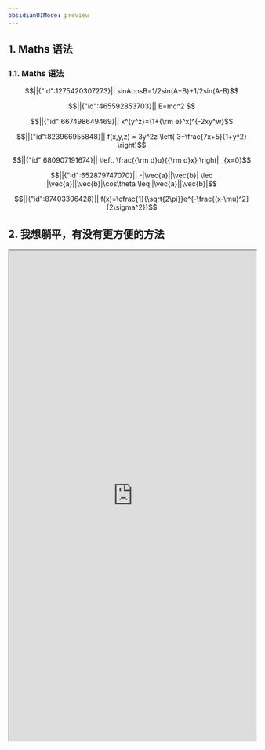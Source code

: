 ```yaml
---
obsidianUIMode: preview
---
```


## 1. Maths 语法

### 1.1. Maths 语法

```math
||{"id":1275420307273}||
sinAcosB=1/2sin(A+B)+1/2sin(A-B)
```
```math
||{"id":465592853703}||
E=mc^2

```

```math
||{"id":667498649469}||
x^{y^z}=(1+{\rm e}^x)^{-2xy^w}
```
```math
||{"id":823966955848}||
f(x,y,z) = 3y^2z \left( 3+\frac{7x+5}{1+y^2} \right)
```
```math
||{"id":680907191674}||
\left. \frac{{\rm d}u}{{\rm d}x} \right| _{x=0}
```
```math
||{"id":652879747070}||
-|\vec{a}||\vec{b}| \leq |\vec{a}||\vec{b}|\cos\theta \leq |\vec{a}||\vec{b}|
```
```math
||{"id":87403306428}||

f(x)=\cfrac{1}{\sqrt{2\pi}}e^{-\frac{(x-\mu)^2}{2\sigma^2}}
```
 

## 2. 我想躺平，有没有更方便的方法

<iframe src="https://www.2weima.com/gongshi.html?gongshi=power" allow="fullscreen" allowfullscreen="" style="height:1000px;width:100%; aspect-ratio: 16 / 9; "></iframe>












